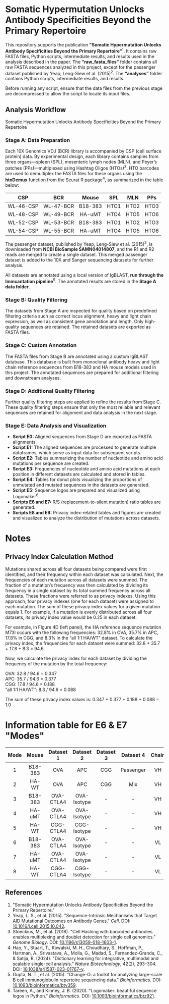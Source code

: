 # Somatic Hypermutation Unlocks Antibody Specificities Beyond the Primary Repertoire

This repository supports the publication **"Somatic Hypermutation Unlocks Antibody Specificities Beyond the Primary Repertoire"**<sup>1</sup>. It contains raw FASTA files, Python scripts, intermediate results, and results used in the analysis described in the paper. The **“raw_fasta_files”** folder contains all raw FASTA sequences analyzed in this project, except for the passenger dataset published by Yeap, Leng-Siew et al. (2015)<sup>2</sup>. The **“analyses”** folder contains Python scripts, intermediate results, and results.

Before running any script, ensure that the data files from the previous stage are decompressed to allow the script to locate its input files.

## Analysis Workflow
Somatic Hypermutation Unlocks Antibody Specificities Beyond the Primary Repertoire
### Stage A: Data Preparation

Each 10X Genomics VDJ (BCR) library is accompanied by CSP (cell surface protein) data. By experimental design, each library contains samples from three organs—spleen (SPL), mesenteric lymph nodes (MLN), and Peyer’s patches (PPs)—multiplexed using Hashtag Oligos (HTOs)<sup>3</sup>. HTO barcodes are used to demultiplex the FASTA files for these organs using the **htoDemux** function from the Seurat R package<sup>4</sup>, as summarized in the table below:

|     CSP     |     BCR     |   Mouse   |  SPL  |  MLN  |  PPs   |
|:-----------:|:-----------:|:---------:|:-----:|:-----:|:-----:|
| WL-46-CSP   | WL-47-BCR   | B18-383   | HTO1  | HTO2  | HTO3  |
| WL-48-CSP   | WL-49-BCR   | HA-uMT    | HTO4  | HTO5  | HTO6  |
| WL-52-CSP   | WL-53-BCR   | B18-383   | HTO1  | HTO2  | HTO3  |
| WL-54-CSP   | WL-55-BCR   | HA-uMT    | HTO4  | HTO5  | HTO6  |

The passenger dataset, published by Yeap, Leng-Siew et al. (2015)<sup>2</sup>, is downloaded from **NCBI BioSample SAMN04014807**, and the R1 and R2 reads are merged to create a single dataset. This merged passenger dataset is added to the 10X and Sanger sequencing datasets for further analysis.

All datasets are annotated using a local version of IgBLAST, **run through the Immcantation pipeline**<sup>5</sup>. The annotated results are stored in the **Stage A data folder**.

### Stage B: Quality Filtering

The datasets from Stage A are inspected for quality based on predefined filtering criteria such as correct locus alignment, heavy and light chain expression, as well as consistent gene annotation and length. Only high-quality sequences are retained. The retained datasets are exported as FASTA files.

### Stage C: Custom Annotation

The FASTA files from Stage B are annotated using a custom IgBLAST database. This database is built from monoclonal antibody heavy and light chain reference sequences from B18-383 and HA mouse models used in this project. The annotated sequences are prepared for additional filtering and downstream analyses.

### Stage D: Additional Quality Filtering

Further quality filtering steps are applied to refine the results from Stage C. These quality filtering steps ensure that only the most reliable and relevant sequences are retained for alignment and data analysis in the next stage.

### Stage E: Data Analysis and Visualization

- **Script E0:** Aligned sequences from Stage D are exported as FASTA alignments.
- **Script E1:** The aligned sequences are processed to generate multiple dataframes, which serve as input data for subsequent scripts.
- **Script E2:** Tables summarizing the number of nucleotide and amino acid mutations per sequence are created.
- **Script E3:** Frequencies of nucleotide and amino acid mutations at each position in different datasets are calculated and stored in tables.
- **Script E4:** Tables for donut plots visualizing the proportions of unmutated and mutated sequences in the datasets are generated.
- **Script E5:** Sequence logos are prepared and visualized using Logomaker<sup>6</sup>.
- **Scripts E6 and E7:** R/S (replacement-to-silent mutation) ratio tables are generated.
- **Scripts E8 and E9:** Privacy index-related tables and figures are created and visualized to analyze the distribution of mutations across datasets.

# Notes

## Privacy Index Calculation Method

Mutations shared across all four datasets being compared were first identified, and their frequency within each dataset was calculated. Next, the frequencies of each mutation across all datasets were summed. The fraction of a mutation’s frequency was then calculated by dividing its frequency in a single dataset by its total summed frequency across all datasets. These fractions were referred to as privacy indexes. Using this approach, four privacy indexes (one for each dataset) were assigned to each mutation. The sum of these privacy index values for a given mutation equals 1. For example, if a mutation is evenly distributed across all four datasets, its privacy index value would be 0.25 in each dataset.

For example, in Figure 4D (left panel), the HA reference sequence mutation M73I occurs with the following frequencies: 32.8% in OVA, 35.7% in APC, 17.8% in CGG, and 8.3% in the “all 1:1 HA/WT” dataset. To calculate the privacy index, the frequencies for each dataset were summed: 32.8 + 35.7 + 17.8 + 8.3 = 94.6.

Now, we calculate the privacy index for each dataset by dividing the frequency of the mutation by the total frequency:

OVA: 32.8 / 94.6 = 0.347  
APC: 35.7 / 94.6 = 0.377  
CGG: 17.8 / 94.6 = 0.188  
“all 1:1 HA/WT”: 8.3 / 94.6 = 0.088  

The sum of these privacy index values is: 0.347 + 0.377 + 0.188 + 0.088 = 1.0

# Information table for E6 & E7 "Modes"

| Mode |   Mouse   |  Dataset 1  |  Dataset 2  |  Dataset 3  |  Dataset 4  | Chain |
|:----:|:---------:|:-----------:|:-----------:|:-----------:|:-----------:|:-----:|
|  1   | B18-383   | OVA         | APC         | CGG         | Passenger   |  VH  |
|  2   | HA-WT     | OVA         | APC         | CGG         | Mix         |  VH  |
|  3   | B18-383   | OVA-CTLA4   | OVA-Isotype |     -       |     -       |  VH  |
|  4   | HA-uMT    | OVA-CTLA4   | OVA-Isotype |     -       |     -       |  VH  |
|  5   | HA-WT     | CGG-CTLA4   | CGG-Isotype |     -       |     -       |  VH  |
|  6   | B18-383   | OVA-CTLA4   | OVA-Isotype |     -       |     -       |  VL  |
|  7   | HA-uMT    | OVA-CTLA4   | OVA-Isotype |     -       |     -       |  VL  |
|  8   | HA-WT     | CGG-CTLA4   | CGG-Isotype |     -       |     -       |  VL  |

## References

1. "Somatic Hypermutation Unlocks Antibody Specificities Beyond the Primary Repertoire."
2. Yeap, L. S., et al. (2015). "Sequence-Intrinsic Mechanisms that Target AID Mutational Outcomes on Antibody Genes." *Cell*. DOI: [10.1016/j.cell.2015.10.042](https://doi.org/10.1016/j.cell.2015.10.042).
3. Stoeckius, M., et al. (2018). "Cell Hashing with barcoded antibodies enables multiplexing and doublet detection for single cell genomics." *Genome Biology*. DOI: [10.1186/s13059-018-1603-1](https://doi.org/10.1186/s13059-018-1603-1).
4. Hao, Y., Stuart, T., Kowalski, M. H., Choudhary, S., Hoffman, P., Hartman, A., Srivastava, A., Molla, G., Madad, S., Fernandez-Granda, C., & Satija, R. (2024). "Dictionary learning for integrative, multimodal and scalable single-cell analysis." *Nature Biotechnology*, 42(2), 293–304. DOI: [10.1038/s41587-023-01767-y](https://doi.org/10.1038/s41587-023-01767-y).
5. Gupta, N. T., et al. (2015). "Change-O: a toolkit for analyzing large-scale B cell immunoglobulin repertoire sequencing data." *Bioinformatics*. DOI: [10.1093/bioinformatics/btv359](https://doi.org/10.1093/bioinformatics/btv359).
6. Tareen, A., and Kinney, J. B. (2020). "Logomaker: beautiful sequence logos in Python." *Bioinformatics*. DOI: [10.1093/bioinformatics/btz921](https://doi.org/10.1093/bioinformatics/btz921).
